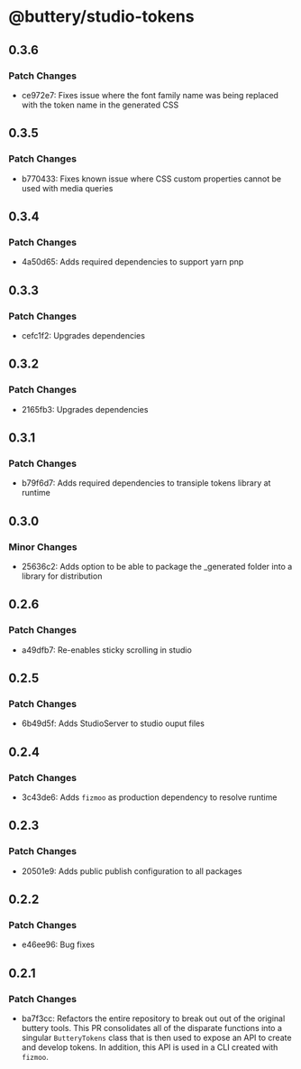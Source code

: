 # @buttery/studio-tokens

## 0.3.6

### Patch Changes

- ce972e7: Fixes issue where the font family name was being replaced with the token name in the generated CSS

## 0.3.5

### Patch Changes

- b770433: Fixes known issue where CSS custom properties cannot be used with media queries

## 0.3.4

### Patch Changes

- 4a50d65: Adds required dependencies to support yarn pnp

## 0.3.3

### Patch Changes

- cefc1f2: Upgrades dependencies

## 0.3.2

### Patch Changes

- 2165fb3: Upgrades dependencies

## 0.3.1

### Patch Changes

- b79f6d7: Adds required dependencies to transiple tokens library at runtime

## 0.3.0

### Minor Changes

- 25636c2: Adds option to be able to package the \_generated folder into a library for distribution

## 0.2.6

### Patch Changes

- a49dfb7: Re-enables sticky scrolling in studio

## 0.2.5

### Patch Changes

- 6b49d5f: Adds StudioServer to studio ouput files

## 0.2.4

### Patch Changes

- 3c43de6: Adds `fizmoo` as production dependency to resolve runtime

## 0.2.3

### Patch Changes

- 20501e9: Adds public publish configuration to all packages

## 0.2.2

### Patch Changes

- e46ee96: Bug fixes

## 0.2.1

### Patch Changes

- ba7f3cc: Refactors the entire repository to break out out of the original buttery tools. This PR consolidates all of the disparate functions into a singular `ButteryTokens` class that is then used to expose an API to create and develop tokens. In addition, this API is used in a CLI created with `fizmoo`.
